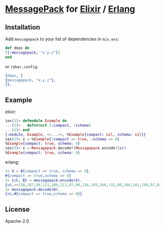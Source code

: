 # [MessagePack][1] for [Elixir][2] / [Erlang][3]

## Installation

Add `messagepack` to your list of dependencies in `mix.exs`:

```elixir
def deps do
[{:messagepack, "x.y.z"}]
end
```

or `rebar.config`:
```erlang
{deps, [
{messagepack, "x.y.z"},
]}.
```
## Example

elixir:
```elixir
iex(1)> defmodule Example do
...(1)>   defstruct [:compact, :schema]
...(1)> end
{:module, Example, <<...>>, %Example{compact: nil, schema: nil}}
iex(2)> x = %Example{:compact => true, :schema => 0}
%Example{compact: true, schema: 0}
iex(3)> x = Messagepack.decode!(Messagepack.encode!(x))
%Example{compact: true, schema: 0}
```

erlang:
```erlang
1> X = #{compact => true, schema => 0}.
#{compact => true,schema => 0}
2> {ok, B} = messagepack:encode(X).
{ok,<<130,167,99,111,109,112,97,99,116,195,166,115,99,104,101,109,97,0>>}
3> messagepack:decode(B).
{ok,#{compact => true,schema => 0}}
```

## License

Apache-2.0

[1]: http://msgpack.org/
[2]: http://elixir-lang.org/
[3]: https://www.erlang.org/
